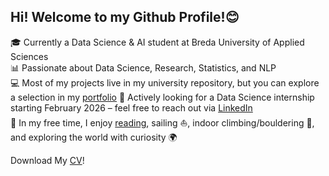 ## Hi! Welcome to my Github Profile!😊

🎓 Currently a Data Science & AI student at Breda University of Applied Sciences  
📊 Passionate about Data Science, Research, Statistics, and NLP  
💻 Most of my projects live in my university repository, but you can explore a selection in my [portfolio](https://github.com/StenGni/Portfolio)
🚀 Actively looking for a Data Science internship starting February 2026 – feel free to reach out via [LinkedIn](https://www.linkedin.com/in/monika-stangenberg-4b5790291/)  
🌱 In my free time, I enjoy [reading](https://www.goodreads.com/user/show/181661700-monika-s), sailing ⛵, indoor climbing/bouldering 🧗, and exploring the world with curiosity 🌍  

Download My [CV](https://github.com/StenGni/Portfolio/blob/main/CV-09_2025.pdf)!
